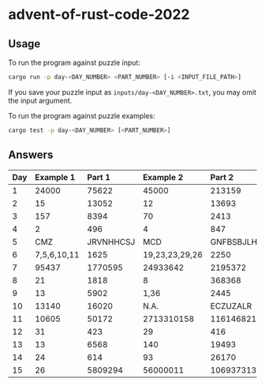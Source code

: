 # advent-of-rust-code-2022

## Usage

To run the program against puzzle input:
```bash
cargo run -p day-<DAY_NUMBER> <PART_NUMBER> [-i <INPUT_FILE_PATH>]
```

If you save your puzzle input as `inputs/day-<DAY_NUMBER>.txt`, you may omit the input argument.

To run the program against puzzle examples:
```bash
cargo test -p day-<DAY_NUMBER> [<PART_NUMBER>]
```

## Answers

| Day | Example 1 | Part 1 | Example 2 | Part 2 |
| :- | :- | :- | :- | :- |
| 1 | 24000 | 75622 | 45000 | 213159 |
| 2 | 15 | 13052 | 12 | 13693 |
| 3 | 157 | 8394 | 70 | 2413 |
| 4 | 2 | 496 | 4 | 847 |
| 5 | CMZ | JRVNHHCSJ | MCD | GNFBSBJLH |
| 6 | 7,5,6,10,11 | 1625 | 19,23,23,29,26 | 2250 |
| 7 | 95437 | 1770595 | 24933642 | 2195372 |
| 8 | 21 | 1818 | 8 | 368368 |
| 9 | 13 | 5902 | 1,36 | 2445 |
| 10 | 13140 | 16020 | N.A. | ECZUZALR |
| 11 | 10605 | 50172 | 2713310158 | 11614682178 |
| 12 | 31 | 423 | 29 | 416 |
| 13 | 13 | 6568 | 140 | 19493 |
| 14 | 24 | 614 | 93 | 26170 |
| 15 | 26 | 5809294 | 56000011 | 10693731308112 |
